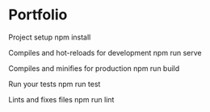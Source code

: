 # Portfolio


Project setup
npm install

Compiles and hot-reloads for development
npm run serve

Compiles and minifies for production
npm run build

Run your tests
npm run test

Lints and fixes files
npm run lint

